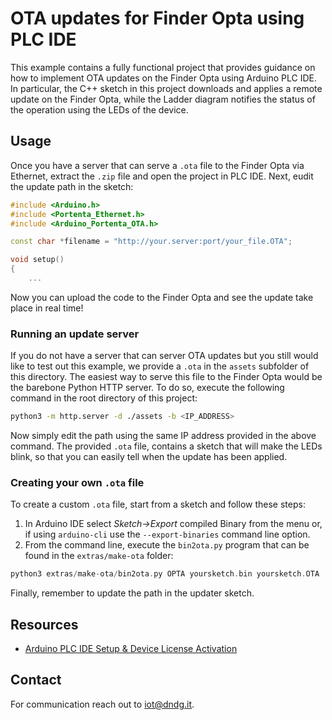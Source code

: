 # OTA updates for Finder Opta using PLC IDE

This example contains a fully functional project that provides guidance on how
to implement OTA updates on the Finder Opta using Arduino PLC IDE. In
particular, the C++ sketch in this project downloads and applies a remote
update on the Finder Opta, while the Ladder diagram notifies the status of
the operation using the LEDs of the device.

## Usage

Once you have a server that can serve a `.ota` file to the Finder Opta via
Ethernet, extract the `.zip` file and open the project in PLC IDE. Next, eudit
the update path in the sketch:

```cpp
#include <Arduino.h>
#include <Portenta_Ethernet.h>
#include <Arduino_Portenta_OTA.h>

const char *filename = "http://your.server:port/your_file.OTA";

void setup()
{
    ...
```

Now you can upload the code to the Finder Opta and see the update take place in
real time!

### Running an update server

If you do not have a server that can server OTA updates but you still would
like to test out this example, we provide a `.ota` in the `assets` subfolder of
this directory. The easiest way to serve this file to the Finder Opta would be
the barebone Python HTTP server. To do so, execute the following command in the
root directory of this project:

```bash
python3 -m http.server -d ./assets -b <IP_ADDRESS>
```

Now simply edit the path using the same IP address provided in the above
command. The provided `.ota` file, contains a sketch that will make the LEDs
blink, so that you can easily tell when the update has been applied.

### Creating your own `.ota` file

To create a custom `.ota` file, start from a sketch and follow these steps:

1. In Arduino IDE select *Sketch->Export* compiled Binary from the menu or, if
   using `arduino-cli` use the `--export-binaries` command line option.
2. From the command line, execute the `bin2ota.py` program that can be found in
   the `extras/make-ota` folder:

```cpp
python3 extras/make-ota/bin2ota.py OPTA yoursketch.bin yoursketch.OTA
```

Finally, remember to update the path in the updater sketch.

## Resources

* [Arduino PLC IDE Setup & Device License
  Activation](https://opta.findernet.com/it/tutorial/plc-ide-setup-license)

## Contact

For communication reach out to <iot@dndg.it>.

